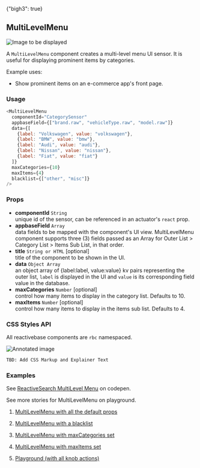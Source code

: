 {"bigh3": true}

## MultiLevelMenu

![Image to be displayed](https://i.imgur.com/pyJzImP.png)

A `MultiLevelMenu` component creates a multi-level menu UI sensor. It is useful for displaying prominent items by categories.

Example uses:
* Show prominent items on an e-commerce app's front page.

### Usage

```js
<MultiLevelMenu
  componentId="CategorySensor"
  appbaseField={["brand.raw", "vehicleType.raw", "model.raw"]}
  data={[
    {label: "Volkswagen", value: "volkswagen"},
    {label: "BMW", value: "bmw"},
    {label: "Audi", value: "audi"},
    {label: "Nissan", value: "nissan"},
    {label: "Fiat", value: "fiat"}
  ]}
  maxCategories={10}
  maxItems={4}
  blacklist={["other", "misc"]}
/>
```

### Props

- **componentId** `String`  
    unique id of the sensor, can be referenced in an actuator's `react` prop.
- **appbaseField** `Array`  
    data fields to be mapped with the component's UI view. MultiLevelMenu component supports three (3) fields passed as an Array for Outer List > Category List > Items Sub List, in that order.
- **title** `String or HTML` [optional]  
    title of the component to be shown in the UI.
- **data** `Object Array`  
    an object array of {label:label, value:value} kv pairs representing the outer list, `label` is displayed in the UI and `value` is its corresponding field value in the database.
- **maxCategories** `Number` [optional]  
    control how many items to display in the category list. Defaults to 10.
- **maxItems** `Number` [optional]  
    control how many items to display in the items sub list. Defaults to 4.

### CSS Styles API

All reactivebase components are `rbc` namespaced.

![Annotated image](https://i.imgur.com/GHJnKsB.png)

```html
TBD: Add CSS Markup and Explainer Text
```

### Examples

<p data-height="265" data-theme-id="light" data-slug-hash="wJLYoe" data-default-tab="result" data-user="sids-aquarius" data-embed-version="2" data-pen-title="ReactiveSearch MultiLevel Menu" class="codepen">See <a href="http://codepen.io/sids-aquarius/pen/wJLYoe/">ReactiveSearch MultiLevel Menu</a> on codepen.</p>
<script async src="https://production-assets.codepen.io/assets/embed/ei.js"></script>

See more stories for MultiLevelMenu on playground.

1. [MultiLevelMenu with all the default props](../playground/?selectedKind=s%2FMultiLevelMenu&selectedStory=Basic&full=0&down=1&left=1&panelRight=0&downPanel=kadirahq%2Fstorybook-addon-knobs)

2. [MultiLevelMenu with a blacklist](../playground/?knob-blacklist%5B0%5D=golf&knob-blacklist%5B1%5D=unknown&selectedKind=s%2FMultiLevelMenu&selectedStory=With%20Blacklist&full=0&down=1&left=1&panelRight=0&downPanel=kadirahq%2Fstorybook-addon-knobs)

3. [MultiLevelMenu with maxCategories set](../playground/?knob-maxCategories=6&selectedKind=s%2FMultiLevelMenu&selectedStory=With%20maxCategories&full=0&down=1&left=1&panelRight=0&downPanel=kadirahq%2Fstorybook-addon-knobs)

4. [MultiLevelMenu with maxItems set](../playground/?knob-maxItems=3&selectedKind=s%2FMultiLevelMenu&selectedStory=With%20maxItems&full=0&down=1&left=1&panelRight=0&downPanel=kadirahq%2Fstorybook-addon-knobs)

5. [Playground (with all knob actions)](../playground/?knob-maxItems=4&knob-data=%5B%7B"label"%3A"Volkswagen"%2C"value"%3A"volkswagen"%7D%2C%7B"label"%3A"BMW"%2C"value"%3A"bmw"%7D%5D&knob-blacklist%5B0%5D=golf&knob-blacklist%5B1%5D=unknown&knob-maxCategories=10&selectedKind=s%2FMultiLevelMenu&selectedStory=Playground&full=0&down=1&left=1&panelRight=0&downPanel=kadirahq%2Fstorybook-addon-knobs)

